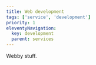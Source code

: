 ```yaml
---
title: Web development
tags: ['service', 'development']
priority: 1
eleventyNavigation:
  key: development
  parent: services
---
```


Webby stuff.
